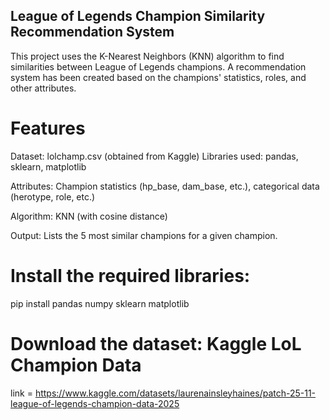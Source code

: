 ## League of Legends Champion Similarity Recommendation System

 This project uses the K-Nearest Neighbors (KNN) algorithm to find similarities between League of Legends champions. A recommendation system has been created based on the champions' statistics, roles,
 and other  attributes.

# Features

 Dataset: lolchamp.csv (obtained from Kaggle)
 Libraries used: pandas, sklearn, matplotlib

 Attributes: Champion statistics (hp_base, dam_base, etc.), categorical data (herotype, role, etc.)

 Algorithm: KNN (with cosine distance)

 Output: Lists the 5 most similar champions for a given champion.

# Install the required libraries:
pip install pandas numpy sklearn matplotlib

# Download the dataset: Kaggle LoL Champion Data
link = https://www.kaggle.com/datasets/laurenainsleyhaines/patch-25-11-league-of-legends-champion-data-2025
